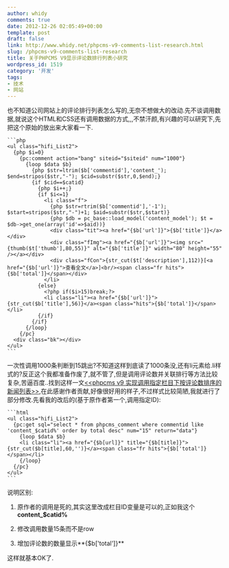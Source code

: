 ```yaml
---
author: whidy
comments: true
date: 2012-12-26 02:05:49+00:00
template: post
draft: false
link: http://www.whidy.net/phpcms-v9-comments-list-research.html
slug: /phpcms-v9-comments-list-research
title: 关于PHPCMS V9显示评论数排行列表小研究
wordpress_id: 1519
category: '开发'
tags:
- 技术
- 网站
---
```


也不知道公司网站上的评论排行列表怎么写的,无奈不想做大的改动.先不谈调用数据,就说这个HTML和CSS还有调用数据的方式,,,不禁汗颜,有兴趣的可以研究下,先把这个原始的放出来大家看一下.


    
    ```php
    <ul class="hifi_List2">
      {php $i=0}
        {pc:comment action="bang" siteid="$siteid" num="1000"}
          {loop $data $b}
            {php $str=ltrim($b['commentid'],'content_'); $end=stripos($str,"-"); $cid=substr($str,0,$end);}
            {if $cid==$catid}
              {php $i++;}
              {if $i<=1}
                <li class="f">
                  {php $str=rtrim($b['commentid'],'-1'); $start=stripos($str,"-")+1; $aid=substr($str,$start)}
                  {php $db = pc_base::load_model('content_model'); $t = $db->get_one(array('id'=>$aid))}
                  <div class="tit"><a href="{$b['url']}">{$b['title']}</a></div>
                  <div class="fImg"><a href="{$b['url']}"><img src="{thumb($t['thumb'],80,55)}" alt="{$b['title']}" width="80" height="55" /></a></div>
                  <div class="fCon">{str_cut($t['description'],112)}[<a href="{$b['url']}">查看全文</a>]<br/><span class="fr hits">{$b['total']}</span></div>
                </li>
              {else}
                <?php if($i>15)break;?>
                <li class="li"><a href="{$b['url']}">{str_cut($b['title'],56)}</a><span class="hits">{$b['total']}</span></li>
              {/if}
            {/if}
          {/loop}
        {/pc}
      <div class="bk"></div>
    </ul>
    ```



<!-- more -->

一次性调用1000条判断到15跳出?不知道这样到底读了1000条没,还有li元素给.li样式的?反正这个我都准备作废了,就不管了,但是调用评论数并关联排行等方法比较复杂,苦逼百度..找到这样一文[<<phpcms v9 实现调用指定栏目下按评论数排序的新闻列表>>](http://blog.feshine.net/technology/767.html),在此感谢作者贡献,好像很好用的样子,不过样式比较简陋,我就进行了部分修改.先看我的改后的(基于原作者第一个,调用指定ID):


    
    ```html
    <ul class="hifi_List2">
      {pc:get sql="select * from phpcms_comment where commentid like 'content_$catid%' order by total desc" num="15" return="data"}
        {loop $data $b}
        <li class="li"><a href="{$b[url]}" title="{$b[title]}">{str_cut($b[title],60,'')}</a><span class="fr hits">{$b['total']}</span></li>
        {/loop}
      {/pc}
    </ul>
    ```



说明区别:



  
  1. 原作者的调用是死的,其实这里改成栏目ID变量是可以的,正如我这个**content_$catid%**

  
  2. 修改调用数量15条而不是row

  
  3. 增加评论数的数量显示**{$b['total']}**


这样就基本OK了.
